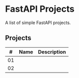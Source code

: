 # FastAPI Projects

A list of simple FastAPI projects.


## Projects

|  #  | Name                               | Description                                     |
| ----| -----------------------------------| ------------------------------------------------|
|  01 | []()                               |                                                 |
|  02 | []()                               |                                                 |
